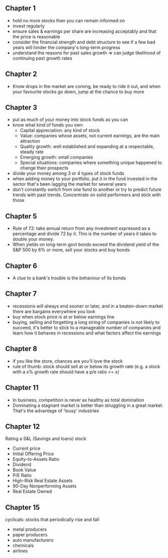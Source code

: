 ## Chapter 1
- hold no more stocks than you can remain informed on
- invest regularly
- ensure sales & earnings per share are increasing acceptably and that the price is reasonable
- consider the financial strength and debt structure to see if a few bad years will hinder the company's long-term progress
- understand the reasons for past sales growth => can judge likelihood of continuing past growth rates

## Chapter 2
- Know drops in the market are coming, be ready to ride it out, and when your favourite stocks go down, jump at the chance to buy more

## Chapter 3
- put as much of your money into stock funds as you can
- know what kind of funds you own
	- Capital appreciation: any kind of stock
	- Value: companies whose assets, not current earnings, are the main attraction
	- Quality growth: well established and expanding at a respectable, steady rate
	- Emerging growth: small companies
	- Special situations: companies where something unique happened to change their prospects
- divide your money among 3 or 4 types of stock funds
- when adding money to your portfolio, put it in the fund invested in the sector that's been lagging the market for several years
- don't constantly switch from one fund to another or try to predict future trends with past trends. Concentrate on solid performers and stick with those

## Chapter 5
- Rule of 72: take annual return from any investment expressed as a percentage and divide 72 by it. This is the number of years it takes to double your money.
- When yields on long-term govt bonds exceed the dividend yield of the S&P 500 by 6% or more, sell your stocks and buy bonds

## Chapter 6
- A clue to a bank's trouble is the behaviour of its bonds

## Chapter 7
- recessions will always end sooner or later, and in a beaten-down market there are bargains everywhere you look
- buy when stock price is at or below earnings line
- buying, selling and forgetting a long string of companies is not likely to succeed, it's better to stick to a manageable number of companies and learn how it behaves in recessions and what factors affect the earnings

## Chapter 8
- if you like the store, chances are you'll love the stock
- rule of thumb: stock should sell at or below its growth rate (e.g. a stock with a x% growth rate should have a p/e ratio <= x)

## Chapter 11
- In business, competition is never as healthy as total domination
- Dominating a stagnant market is better than struggling in a great market. That's the advantage of 'lousy' industries

## Chapter 12
Rating a S&L (Savings and loans) stock
- Current price
- Initial Offering Price
- Equity-to-Assets Ratio
- Dividend
- Book Value
- P/E Ratio
- High-Risk Real Estate Assets
- 90-Day Nonperforming Assets
- Real Estate Owned

## Chapter 15
cyclicals: stocks that periodically rise and fall
- metal producers
- paper producers
- auto manufacturers
- chemicals
- airlines
